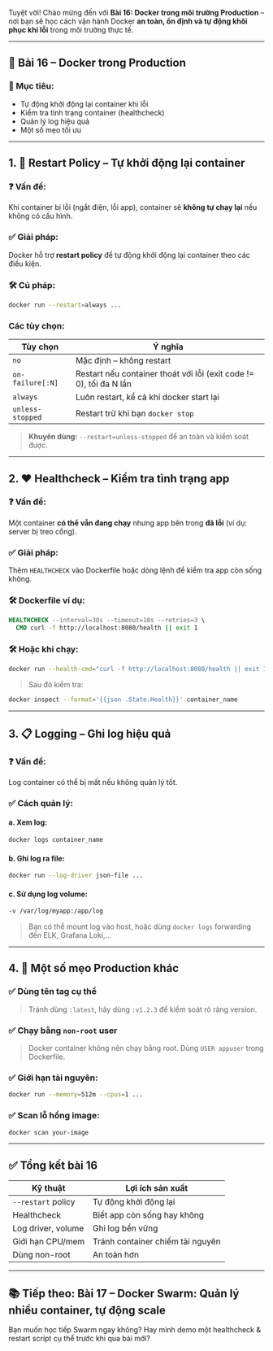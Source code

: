 Tuyệt vời! Chào mừng đến với **Bài 16: Docker trong môi trường Production** – nơi bạn sẽ học cách vận hành Docker **an toàn, ổn định và tự động khôi phục khi lỗi** trong môi trường thực tế.

---

## 🚀 Bài 16 – Docker trong Production

### 🎯 Mục tiêu:

* Tự động khởi động lại container khi lỗi
* Kiểm tra tình trạng container (healthcheck)
* Quản lý log hiệu quả
* Một số mẹo tối ưu

---

## 1. 🔁 Restart Policy – Tự khởi động lại container

### ❓ Vấn đề:

Khi container bị lỗi (ngắt điện, lỗi app), container sẽ **không tự chạy lại** nếu không có cấu hình.

### ✅ Giải pháp:

Docker hỗ trợ **restart policy** để tự động khởi động lại container theo các điều kiện.

### 🛠️ Cú pháp:

```bash
docker run --restart=always ...
```

### Các tùy chọn:

| Tùy chọn         | Ý nghĩa                                                            |
| ---------------- | ------------------------------------------------------------------ |
| `no`             | Mặc định – không restart                                           |
| `on-failure[:N]` | Restart nếu container thoát với lỗi (exit code != 0), tối đa N lần |
| `always`         | Luôn restart, kể cả khi docker start lại                           |
| `unless-stopped` | Restart trừ khi bạn `docker stop`                                  |

> **Khuyên dùng:** `--restart=unless-stopped` để an toàn và kiểm soát được.

---

## 2. ❤️ Healthcheck – Kiểm tra tình trạng app

### ❓ Vấn đề:

Một container **có thể vẫn đang chạy** nhưng app bên trong **đã lỗi** (ví dụ: server bị treo cổng).

### ✅ Giải pháp:

Thêm `HEALTHCHECK` vào Dockerfile hoặc dòng lệnh để kiểm tra app còn sống không.

### 🛠️ Dockerfile ví dụ:

```dockerfile
HEALTHCHECK --interval=30s --timeout=10s --retries=3 \
  CMD curl -f http://localhost:8080/health || exit 1
```

### 🛠️ Hoặc khi chạy:

```bash
docker run --health-cmd="curl -f http://localhost:8080/health || exit 1" ...
```

> Sau đó kiểm tra:

```bash
docker inspect --format='{{json .State.Health}}' container_name
```

---

## 3. 📋 Logging – Ghi log hiệu quả

### ❓ Vấn đề:

Log container có thể bị mất nếu không quản lý tốt.

### ✅ Cách quản lý:

#### a. Xem log:

```bash
docker logs container_name
```

#### b. Ghi log ra file:

```bash
docker run --log-driver json-file ...
```

#### c. Sử dụng log volume:

```bash
-v /var/log/myapp:/app/log
```

> Bạn có thể mount log vào host, hoặc dùng `docker logs` forwarding đến ELK, Grafana Loki,…

---

## 4. 🧱 Một số mẹo Production khác

### ✅ Dùng tên tag cụ thể

> Tránh dùng `:latest`, hãy dùng `:v1.2.3` để kiểm soát rõ ràng version.

### ✅ Chạy bằng `non-root` user

> Docker container không nên chạy bằng root. Dùng `USER appuser` trong Dockerfile.

### ✅ Giới hạn tài nguyên:

```bash
docker run --memory=512m --cpus=1 ...
```

### ✅ Scan lỗ hổng image:

```bash
docker scan your-image
```

---

## ✅ Tổng kết bài 16

| Kỹ thuật           | Lợi ích sản xuất                 |
| ------------------ | -------------------------------- |
| `--restart` policy | Tự động khởi động lại            |
| Healthcheck        | Biết app còn sống hay không      |
| Log driver, volume | Ghi log bền vững                 |
| Giới hạn CPU/mem   | Tránh container chiếm tài nguyên |
| Dùng non-root      | An toàn hơn                      |

---

## 📚 Tiếp theo: **Bài 17 – Docker Swarm: Quản lý nhiều container, tự động scale**

Bạn muốn học tiếp Swarm ngay không? Hay mình demo một healthcheck & restart script cụ thể trước khi qua bài mới?
